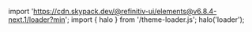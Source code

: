 <!--
type: template
name: loader
-->

import 'https://cdn.skypack.dev/@refinitiv-ui/elements@v6.8.4-next.1/loader?min';
import { halo } from '/theme-loader.js';
halo('loader');